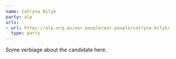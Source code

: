 ```yaml
---
name: Catryna Bilyk
party: alp
urls:
- url: https://alp.org.au/our-people/our-people/catryna-bilyk/
  type: party
---
```

Some verbiage about the candidate here.
